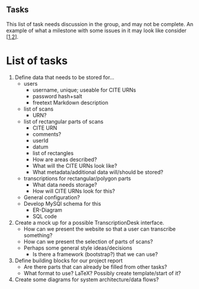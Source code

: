 ## Tasks ##

This list of task needs discussion in the group,
and may not be complete.
An example of what a milestone with some issues in it may look like consider [[1](https://github.com/runjak/turnt-dubstep/milestones),[2](https://github.com/sndcomp/website/milestones?state=closed)].

# List of tasks #

1. Define data that needs to be stored for…
    * users
        * username, unique; useable for CITE URNs
        * password hash+salt
        * freetext Markdown description
    * list of scans
        * URN?
    * list of rectangular parts of scans
        * CITE URN
        * comments?
        * userId
        * datum
        * list of rectangles
        * How are areas described?
        * What will the CITE URNs look like?
        * What metadata/additional data will/should be stored?
    * transcriptions for rectangular/polygon parts
        * What data needs storage?
        * How will CITE URNs look for this?
    * General configuration?
    * Develop MySQl schema for this
        * ER-Diagram
        * SQL code
2. Create a mock up for a possible TranscriptionDesk interface.
    * How can we present the website so that a user can transcribe something?
    * How can we present the selection of parts of scans?
    * Perhaps some general style ideas/decisions
        * Is there a framework (bootstrap?) that we can use?
3. Define building blocks for our project report
    * Are there parts that can already be filled from other tasks?
    * What format to use? LaTeX? Possibly create template/start of it?
4. Create some diagrams for system architecture/data flows?
